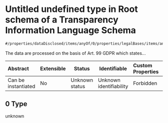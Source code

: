 # Untitled undefined type in Root schema of a Transparency Information Language Schema

```txt
#/properties/dataDisclosed/items/anyOf/0/properties/legalBases/items/anyOf/0#/properties/dataDisclosed/items/anyOf/0/properties/legalBases/items/anyOf/0/examples/0
```

The data are processed on the basis of Art. 99 GDPR which states...


| Abstract            | Extensible | Status         | Identifiable            | Custom Properties | Additional Properties | Access Restrictions | Defined In                                                           |
| :------------------ | ---------- | -------------- | ----------------------- | :---------------- | --------------------- | ------------------- | -------------------------------------------------------------------- |
| Can be instantiated | No         | Unknown status | Unknown identifiability | Forbidden         | Allowed               | none                | [tilt-schema.json\*](../out/tilt-schema.json "open original schema") |

## 0 Type

unknown
